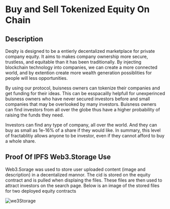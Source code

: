 # Buy and Sell Tokenized Equity On Chain

## Description
Deqity is designed to be a entierly decentalized marketplace for private company equity. It aims to makes company ownership more secure, trustless, and equitable than it has been traditionally. By injecting blockchain technology into companies, we can create a more connected world, and by extention create more wealth generation possiblities for people will less opportunities. 

By using our protocol, buisness owners can tokenize their companies and get funding for their ideas. This can be esspacailly helpfull for unexperinced buisness owners who have never secured investors before and small companies that may be overlooked by many investors. Buisness owners can find investors from all over the globe thus have a higher probability of raising the funds they need.

Investors can find any type of company, all over the world. And they can buy as small as 1e-16% of a share if they would like. In summary, this level of fractablitiy allows anyone to be investor, even if they cannot afford to buy a whole share.

## Proof Of IPFS Web3.Storage Use
Web3.Sorage was used to store user uploaded content (image and description) in a decentalized mannor. The cid is stored on the equity contract and is pulled when displaing the files. These files are then used to attract investors on the search page. Below is an image of the stored files for two deployed equity contracts

![we3Storage](https://user-images.githubusercontent.com/108776533/185771853-729b5466-c71c-437b-bceb-9fd3d329dd59.PNG)
